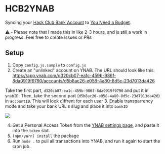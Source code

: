 # HCB2YNAB

Syncing your [Hack Club Bank Account](https://hackclub.com/bank) to [You Need a Budget](https://ynab.com).

⚠️ - Please note that I made this in like 2-3 hours, and is still a work in progress. Feel free to create issues or PRs

## Setup
1. Copy `config.js.sample` to `config.js` 
2. Create an "unlinked" account on YNAB. The URL should look like this:
https://app.ynab.com/d320cb07-ea1c-459b-986f-8da0919f9790/accounts/d5b8ac26-e058-4a80-8d5c-23d7013da426

Take the first part, `d320cb07-ea1c-459b-986f-8da0919f9790` and put it in `ynabID`. Then, take the second part (`d5b8ac26-e058-4a80-8d5c-23d7013da426`) in `accountID`. This will look diffrent for each user
3. Enable transparrency mode and take your bank URL's slug and place it into `bankID`

![](https://doggo.ninja/SJD8C3.png)

4. Get a Personal Access Token from the [YNAB settings page](https://app.ynab.com/settings/developer), and paste it into the `token` slot.
5. `(npm/yarn) install` the package
6. Run `node .` to pull all transactions into YNAB, and run it again to start the cron job.
